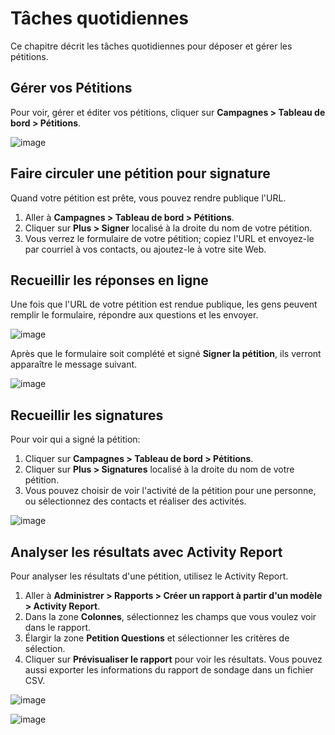 Tâches quotidiennes
===================

Ce chapitre décrit les tâches quotidiennes pour déposer et gérer les pétitions.

Gérer vos Pétitions
-------------------

Pour voir, gérer et éditer vos pétitions, cliquer sur **Campagnes > Tableau de bord > Pétitions**.

![image](../img/petition_dashboard.png)

Faire circuler une pétition pour signature
------------------------------------------

Quand votre pétition est prête, vous pouvez rendre publique l'URL.

1.  Aller à **Campagnes > Tableau de bord > Pétitions**.
2.  Cliquer sur **Plus > Signer** localisé à la droite du nom de votre pétition.
3.  Vous verrez le formulaire de votre pétition; copiez l'URL et envoyez-le par courriel à vos contacts, ou ajoutez-le à votre site Web.

Recueillir les réponses en ligne
--------------------------------

Une fois que l'URL de votre pétition est rendue publique, les gens peuvent remplir le formulaire, répondre aux questions et les envoyer.

![image](../img/petition_signing.png)

Après que le formulaire soit complété et signé **Signer la pétition**, ils verront apparaître le message suivant.

![image](../img/petition_thankyou.png) 

Recueillir les signatures
-------------------------

Pour voir qui a signé la pétition:

1. Cliquer sur **Campagnes > Tableau de bord > Pétitions**.
2. Cliquer sur **Plus > Signatures** localisé à la droite du nom de votre pétition.
3. Vous pouvez choisir de voir l'activité de la pétition pour une personne, ou sélectionnez des contacts et réaliser des activités. 

![image](../img/petition_signatures_email.png)

Analyser les résultats avec Activity Report
-------------------------------------------

Pour analyser les résultats d'une pétition, utilisez le Activity Report.

1. Aller à **Administrer > Rapports > Créer un rapport à partir d'un modèle > Activity Report**.
2. Dans la zone **Colonnes**, sélectionnez les champs que vous voulez voir dans le rapport.
3. Élargir la zone **Petition Questions** et sélectionner les critères de sélection.
4. Cliquer sur **Prévisualiser le rapport** pour voir les résultats. Vous pouvez aussi exporter les informations du rapport de sondage dans un fichier CSV.

![image](../img/activity%20report%201.jpg) 


![image](../img/activity%20report%202.jpg) 
